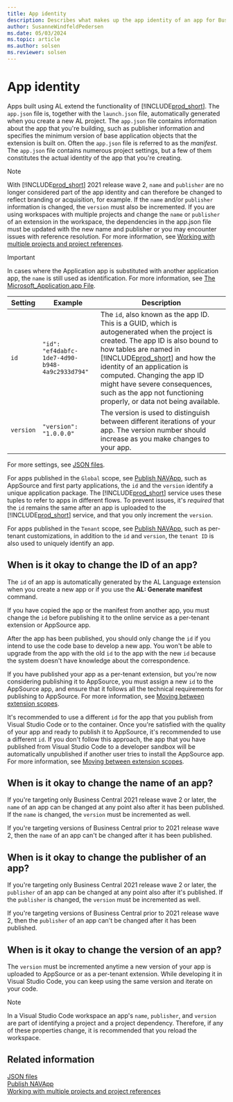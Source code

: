 ```yaml
---
title: App identity
description: Describes what makes up the app identity of an app for Business Central.
author: SusanneWindfeldPedersen
ms.date: 05/03/2024
ms.topic: article
ms.author: solsen
ms.reviewer: solsen
---
```


# App identity

Apps built using AL extend the functionality of [!INCLUDE[prod_short](../includes/prod_short.md)]. The `app.json` file is, together with the `launch.json` file, automatically generated when you create a new AL project. The `app.json` file contains information about the app that you're building, such as publisher information and specifies the minimum version of base application objects that the extension is built on. Often the `app.json` file is referred to as the *manifest*. The `app.json` file contains numerous project settings, but a few of them constitutes the actual identity of the app that you're creating.

> [!NOTE]  
> With [!INCLUDE[prod_short](../includes/prod_short.md)] 2021 release wave 2, `name` and `publisher` are no longer considered part of the app identity and can therefore be changed to reflect branding or acquisition, for example. If the `name` and/or `publisher` information is changed, the `version` must also be incremented. If you are using workspaces with multiple projects and change the `name` or `publisher` of an extension in the workspace, the dependencies in the app.json file must be updated with the new name and publisher or you may encounter issues with reference resolution. For more information, see [Working with multiple projects and project references](devenv-work-workspace-projects-references.md).

> [!IMPORTANT]  
> In cases where the Application app is substituted with another application app, the `name` is still used as identification. For more information, see [The Microsoft_Application.app File](devenv-application-app-file.md).

|Setting|Example|Description|
|-------|------|-----|
|`id`   |`"id": "ef4dabfc-1de7-4d90-b948-4a9c2933d794"`| The `id`, also known as the app ID. This is a GUID, which is autogenerated when the project is created. The app ID is also bound to how tables are named in [!INCLUDE[prod_short](../includes/prod_short.md)] and how the identity of an application is computed. Changing the app ID might have severe consequences, such as the app not functioning properly, or data not being available.|
|`version`|`"version": "1.0.0.0"`| The version is used to distinguish between different iterations of your app. The version number should increase as you make changes to your app.|

For more settings, see [JSON files](devenv-json-files.md).

For apps published in the `Global` scope, see [Publish NAVApp](/powershell/module/microsoft.dynamics.nav.apps.management/publish-navapp), such as AppSource and first party applications, the `id` and the `version` identify a unique application package. The [!INCLUDE[prod_short](../includes/prod_short.md)] service uses these tuples to refer to apps in different flows. To prevent issues, it's *required* that the `id` remains the same after an app is uploaded to the [!INCLUDE[prod_short](../includes/prod_short.md)] service, and that you only increment the `version`.

For apps published in the `Tenant` scope, see [Publish NAVApp](/powershell/module/microsoft.dynamics.nav.apps.management/publish-navapp), such as per-tenant customizations, in addition to the `id` and `version`, the `tenant ID` is also used to uniquely identify an app.

## When is it okay to change the ID of an app?

The `id` of an app is automatically generated by the AL Language extension when you create a new app or if you use the **AL: Generate manifest** command. 

If you have copied the app or the manifest from another app, you must change the `id` before publishing it to the online service as a per-tenant extension or AppSource app.

After the app has been published, you should only change the `id` if you intend to use the code base to develop a new app. You won't be able to upgrade from the app with the old `id` to the app with the new `id` because the system doesn't have knowledge about the correspondence.

If you have published your app as a per-tenant extension, but you're now considering publishing it to AppSource, you must assign a new `id` to the AppSource app, and ensure that it follows all the technical requirements for publishing to AppSource. For more information, see [Moving between extension scopes](devenv-extension-moving-scope.md).

It's recommended to use a different `id` for the app that you publish from Visual Studio Code or to the container. Once you're satisfied with the quality of your app and ready to publish it to AppSource, it's recommended to use a different `id`. If you don't follow this approach, the app that you have published from Visual Studio Code to a developer sandbox will be automatically unpublished if another user tries to install the AppSource app. For more information, see [Moving between extension scopes](devenv-extension-moving-scope.md).

## When is it okay to change the name of an app?

If you're targeting only Business Central 2021 release wave 2 or later, the `name` of an app can be changed at any point also after it has been published. If the `name` is changed, the `version` must be incremented as well.

If you're targeting versions of Business Central prior to 2021 release wave 2, then the `name` of an app can't be changed after it has been published.

## When is it okay to change the publisher of an app?

If you're targeting only Business Central 2021 release wave 2 or later, the `publisher` of an app can be changed at any point also after it's published. If the `publisher` is changed, the `version` must be incremented as well.

If you're targeting versions of Business Central prior to 2021 release wave 2, then the `publisher` of an app can't be changed after it has been published.

## When is it okay to change the version of an app?

The `version` must be incremented anytime a new version of your app is uploaded to AppSource or as a per-tenant extension. While developing it in Visual Studio Code, you can keep using the same version and iterate on your code.

> [!NOTE]  
> In a Visual Studio Code workspace an app's `name`, `publisher`, and `version` are part of identifying a project and a project dependency. Therefore, if any of these properties change, it is recommended that you reload the workspace.
 
## Related information

[JSON files](devenv-json-files.md)  
[Publish NAVApp](/powershell/module/microsoft.dynamics.nav.apps.management/publish-navapp)  
[Working with multiple projects and project references](devenv-work-workspace-projects-references.md)  
